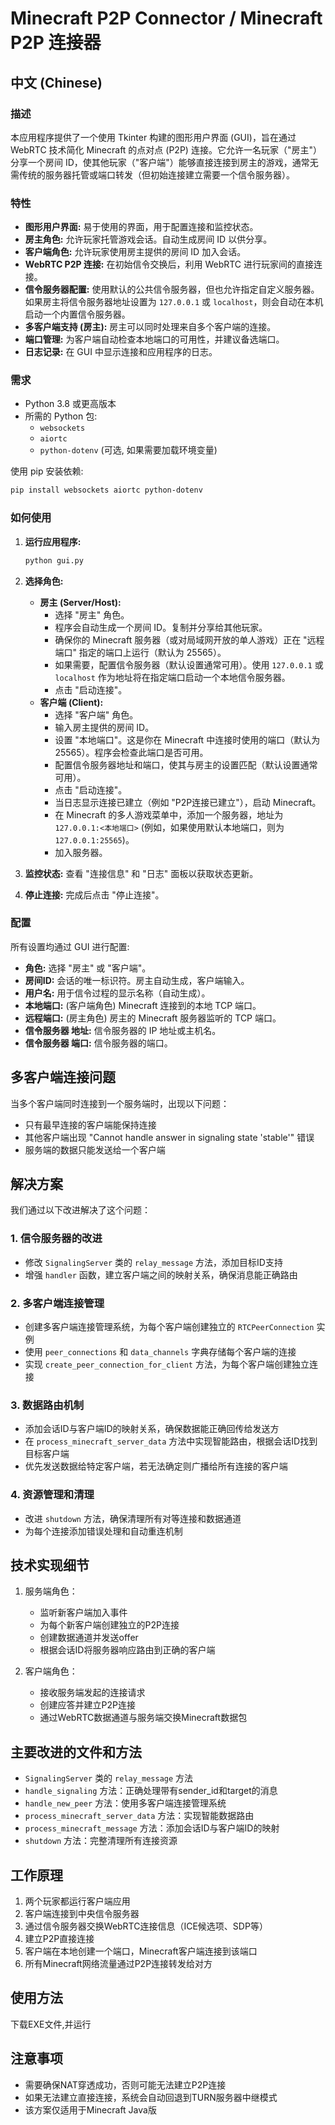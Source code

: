 # Minecraft P2P Connector / Minecraft P2P 连接器
## 中文 (Chinese)

### 描述

本应用程序提供了一个使用 Tkinter 构建的图形用户界面 (GUI)，旨在通过 WebRTC 技术简化 Minecraft 的点对点 (P2P) 连接。它允许一名玩家（"房主"）分享一个房间 ID，使其他玩家（"客户端"）能够直接连接到房主的游戏，通常无需传统的服务器托管或端口转发（但初始连接建立需要一个信令服务器）。

### 特性

*   **图形用户界面:** 易于使用的界面，用于配置连接和监控状态。
*   **房主角色:** 允许玩家托管游戏会话。自动生成房间 ID 以供分享。
*   **客户端角色:** 允许玩家使用房主提供的房间 ID 加入会话。
*   **WebRTC P2P 连接:** 在初始信令交换后，利用 WebRTC 进行玩家间的直接连接。
*   **信令服务器配置:** 使用默认的公共信令服务器，但也允许指定自定义服务器。如果房主将信令服务器地址设置为 `127.0.0.1` 或 `localhost`，则会自动在本机启动一个内置信令服务器。
*   **多客户端支持 (房主):** 房主可以同时处理来自多个客户端的连接。
*   **端口管理:** 为客户端自动检查本地端口的可用性，并建议备选端口。
*   **日志记录:** 在 GUI 中显示连接和应用程序的日志。

### 需求

*   Python 3.8 或更高版本
*   所需的 Python 包:
    *   `websockets`
    *   `aiortc`
    *   `python-dotenv` (可选, 如果需要加载环境变量)

使用 pip 安装依赖:
```bash
pip install websockets aiortc python-dotenv
```

### 如何使用

1.  **运行应用程序:**
    ```bash
    python gui.py
    ```
2.  **选择角色:**
    *   **房主 (Server/Host):**
        *   选择 "房主" 角色。
        *   程序会自动生成一个房间 ID。复制并分享给其他玩家。
        *   确保你的 Minecraft 服务器（或对局域网开放的单人游戏）正在 "远程端口" 指定的端口上运行（默认为 25565）。
        *   如果需要，配置信令服务器（默认设置通常可用）。使用 `127.0.0.1` 或 `localhost` 作为地址将在指定端口启动一个本地信令服务器。
        *   点击 "启动连接"。
    *   **客户端 (Client):**
        *   选择 "客户端" 角色。
        *   输入房主提供的房间 ID。
        *   设置 "本地端口"。这是你在 Minecraft 中连接时使用的端口（默认为 25565）。程序会检查此端口是否可用。
        *   配置信令服务器地址和端口，使其与房主的设置匹配（默认设置通常可用）。
        *   点击 "启动连接"。
        *   当日志显示连接已建立（例如 "P2P连接已建立"），启动 Minecraft。
        *   在 Minecraft 的多人游戏菜单中，添加一个服务器，地址为 `127.0.0.1:<本地端口>` (例如，如果使用默认本地端口，则为 `127.0.0.1:25565`)。
        *   加入服务器。

3.  **监控状态:** 查看 "连接信息" 和 "日志" 面板以获取状态更新。
4.  **停止连接:** 完成后点击 "停止连接"。

### 配置

所有设置均通过 GUI 进行配置:

*   **角色:** 选择 "房主" 或 "客户端"。
*   **房间ID:** 会话的唯一标识符。房主自动生成，客户端输入。
*   **用户名:** 用于信令过程的显示名称（自动生成）。
*   **本地端口:** (客户端角色) Minecraft 连接到的本地 TCP 端口。
*   **远程端口:** (房主角色) 房主的 Minecraft 服务器监听的 TCP 端口。
*   **信令服务器 地址:** 信令服务器的 IP 地址或主机名。
*   **信令服务器 端口:** 信令服务器的端口。

## 多客户端连接问题

当多个客户端同时连接到一个服务端时，出现以下问题：
- 只有最早连接的客户端能保持连接
- 其他客户端出现 "Cannot handle answer in signaling state 'stable'" 错误
- 服务端的数据只能发送给一个客户端

## 解决方案

我们通过以下改进解决了这个问题：

### 1. 信令服务器的改进
- 修改 `SignalingServer` 类的 `relay_message` 方法，添加目标ID支持
- 增强 `handler` 函数，建立客户端之间的映射关系，确保消息能正确路由

### 2. 多客户端连接管理
- 创建多客户端连接管理系统，为每个客户端创建独立的 `RTCPeerConnection` 实例
- 使用 `peer_connections` 和 `data_channels` 字典存储每个客户端的连接
- 实现 `create_peer_connection_for_client` 方法，为每个客户端创建独立连接

### 3. 数据路由机制
- 添加会话ID与客户端ID的映射关系，确保数据能正确回传给发送方
- 在 `process_minecraft_server_data` 方法中实现智能路由，根据会话ID找到目标客户端
- 优先发送数据给特定客户端，若无法确定则广播给所有连接的客户端

### 4. 资源管理和清理
- 改进 `shutdown` 方法，确保清理所有对等连接和数据通道
- 为每个连接添加错误处理和自动重连机制

## 技术实现细节

1. 服务端角色：
   - 监听新客户端加入事件
   - 为每个新客户端创建独立的P2P连接
   - 创建数据通道并发送offer
   - 根据会话ID将服务器响应路由到正确的客户端

2. 客户端角色：
   - 接收服务端发起的连接请求
   - 创建应答并建立P2P连接
   - 通过WebRTC数据通道与服务端交换Minecraft数据包

## 主要改进的文件和方法

- `SignalingServer` 类的 `relay_message` 方法
- `handle_signaling` 方法：正确处理带有sender_id和target的消息
- `handle_new_peer` 方法：使用多客户端连接管理系统
- `process_minecraft_server_data` 方法：实现智能数据路由
- `process_minecraft_message` 方法：添加会话ID与客户端ID的映射
- `shutdown` 方法：完整清理所有连接资源

## 工作原理

1. 两个玩家都运行客户端应用
2. 客户端连接到中央信令服务器
3. 通过信令服务器交换WebRTC连接信息（ICE候选项、SDP等）
4. 建立P2P直接连接
5. 客户端在本地创建一个端口，Minecraft客户端连接到该端口
6. 所有Minecraft网络流量通过P2P连接转发给对方


## 使用方法

下载EXE文件,并运行
## 注意事项

- 需要确保NAT穿透成功，否则可能无法建立P2P连接
- 如果无法建立直接连接，系统会自动回退到TURN服务器中继模式
- 该方案仅适用于Minecraft Java版 
